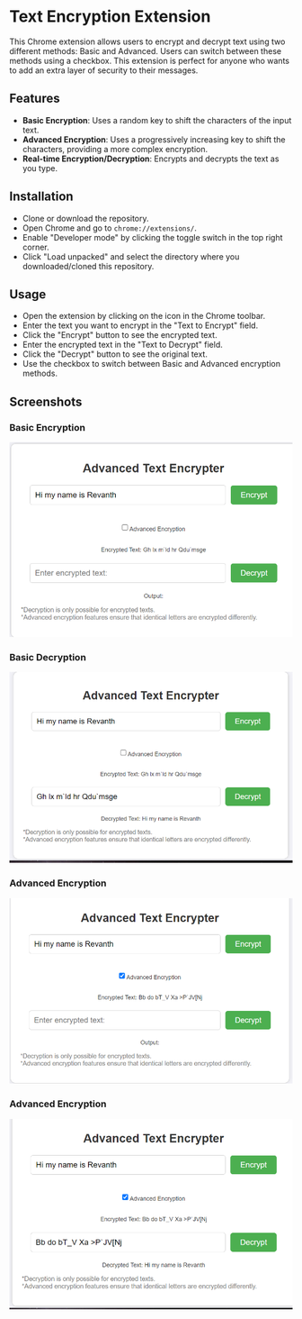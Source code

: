 # Text Encryption Extension

This Chrome extension allows users to encrypt and decrypt text using two different methods: Basic and Advanced. Users can switch between these methods using a checkbox. This extension is perfect for anyone who wants to add an extra layer of security to their messages.

## Features
-   **Basic Encryption**: Uses a random key to shift the characters of the input text.
-   **Advanced Encryption**: Uses a progressively increasing key to shift the characters, providing a more complex encryption.
-   **Real-time Encryption/Decryption**: Encrypts and decrypts the text as you type.
## Installation
-   Clone or download the repository.
-   Open Chrome and go to `chrome://extensions/`.
-   Enable "Developer mode" by clicking the toggle switch in the top right corner.
-   Click "Load unpacked" and select the directory where you downloaded/cloned this repository.

## Usage
-   Open the extension by clicking on the icon in the Chrome toolbar.
-   Enter the text you want to encrypt in the "Text to Encrypt" field.
-   Click the "Encrypt" button to see the encrypted text.
-   Enter the encrypted text in the "Text to Decrypt" field.
-   Click the "Decrypt" button to see the original text.
-   Use the checkbox to switch between Basic and Advanced encryption methods.
## Screenshots
### Basic Encryption
![enter image description here](Outputs/Screenshot1.png)
### Basic Decryption
![enter image description here](Outputs/Screenshot2.png)
### Advanced Encryption
![enter image description here](Outputs/Screenshot3.png)
### Advanced Encryption
![enter image description here](Outputs/Screenshot4.png)
